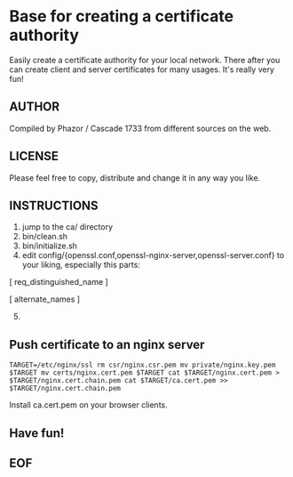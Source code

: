 # Base for creating a certificate authority

Easily create a certificate authority for your local network. There after you can create client and server certificates for many usages. It's really very fun!

## AUTHOR

Compiled by Phazor / Cascade 1733 from different sources on the web.

## LICENSE

Please feel free to copy, distribute and change it in any way you like.

## INSTRUCTIONS

1. jump to the ca/ directory
2. bin/clean.sh
3. bin/initialize.sh
4. edit config/{openssl.conf,openssl-nginx-server,openssl-server.conf} to your liking, especially this parts:

[ req_distinguished_name ]

[ alternate_names ]

5. 

## Push certificate to an nginx server

``TARGET=/etc/nginx/ssl
rm csr/nginx.csr.pem
mv private/nginx.key.pem $TARGET
mv certs/nginx.cert.pem $TARGET
cat $TARGET/nginx.cert.pem > $TARGET/nginx.cert.chain.pem
cat $TARGET/ca.cert.pem >> $TARGET/nginx.cert.chain.pem``

Install ca.cert.pem on your browser clients.

## Have fun!

##
## EOF
##